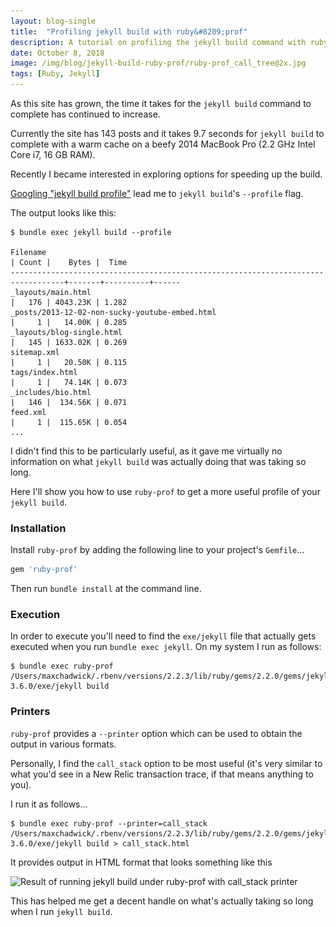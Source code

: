```yaml
---
layout: blog-single
title:  "Profiling jekyll build with ruby&#8209;prof"
description: A tutorial on profiling the jekyll build command with ruby-prof
date: October 8, 2018
image: /img/blog/jekyll-build-ruby-prof/ruby-prof_call_tree@2x.jpg
tags: [Ruby, Jekyll]
---
```


As this site has grown, the time it takes for the `jekyll build` command to complete has continued to increase.

Currently the site has 143 posts and it takes 9.7 seconds for `jekyll build` to complete with a warm cache on a beefy 2014 MacBook Pro (2.2 GHz Intel Core i7, 16 GB RAM).

Recently I became interested in exploring options for speeding up the build.

[Googling "jekyll build profile"](https://www.google.com/search?q=jekyll+build+profile) lead me to `jekyll build`'s `--profile` flag.

The output looks like this:

```
$ bundle exec jekyll build --profile

Filename                                                                          | Count |    Bytes |  Time
----------------------------------------------------------------------------------+-------+----------+------
_layouts/main.html                                                                |   176 | 4043.23K | 1.282
_posts/2013-12-02-non-sucky-youtube-embed.html                                    |     1 |   14.00K | 0.285
_layouts/blog-single.html                                                         |   145 | 1633.02K | 0.269
sitemap.xml                                                                       |     1 |   20.50K | 0.115
tags/index.html                                                                   |     1 |   74.14K | 0.073
_includes/bio.html                                                                |   146 |  134.56K | 0.071
feed.xml                                                                          |     1 |  115.65K | 0.054
...
```

I didn't find this to be particularly useful, as it gave me virtually no information on what `jekyll build` was actually doing that was taking so long.

Here I'll show you how to use `ruby-prof` to get a more useful profile of your `jekyll build`.

<!-- excerpt_separator -->

### Installation

Install `ruby-prof` by adding the following line to your project's `Gemfile`...

```ruby
gem 'ruby-prof'
```

Then run `bundle install` at the command line.

### Execution

In order to execute you'll need to find the `exe/jekyll` file that actually gets executed when you run `bundle exec jekyll`. On my system I run as follows:

```
$ bundle exec ruby-prof /Users/maxchadwick/.rbenv/versions/2.2.3/lib/ruby/gems/2.2.0/gems/jekyll-3.6.0/exe/jekyll build
```

### Printers

`ruby-prof` provides a `--printer` option which can be used to obtain the output in various formats.

Personally, I find the `call_stack` option to be most useful (it's very similar to what you'd see in a New Relic transaction trace, if that means anything to you).

I run it as follows...

```
$ bundle exec ruby-prof --printer=call_stack /Users/maxchadwick/.rbenv/versions/2.2.3/lib/ruby/gems/2.2.0/gems/jekyll-3.6.0/exe/jekyll build > call_stack.html
```

It provides output in HTML format that looks something like this

<picture>
<source
  media="(max-width: 600px)" 
  srcset="/img/blog/jekyll-build-ruby-prof/ruby-prof_call_tree-tight@1x.jpg,
    /img/blog/jekyll-build-ruby-prof/ruby-prof_call_tree-tight@2x.jpg 2x">
<img
  class="rounded shadow"
  src="/img/blog/jekyll-build-ruby-prof/ruby-prof_call_tree@1x.jpg"
  srcset="/img/blog/jekyll-build-ruby-prof/ruby-prof_call_tree@1x.jpg 1x, /img/blog/jekyll-build-ruby-prof/ruby-prof_call_tree@2x.jpg 2x"
  alt="Result of running jekyll build under ruby-prof with call_stack printer">
</picture>


This has helped me get a decent handle on what's actually taking so long when I run `jekyll build`.
